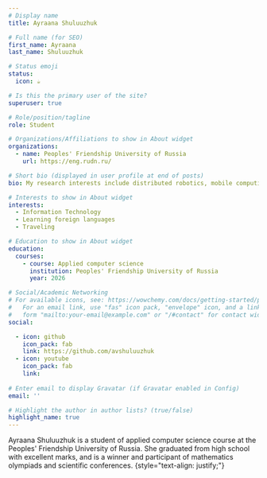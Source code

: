 ```yaml
---
# Display name
title: Ayraana Shuluuzhuk

# Full name (for SEO)
first_name: Ayraana 
last_name: Shuluuzhuk

# Status emoji
status:
  icon: ☕️

# Is this the primary user of the site?
superuser: true

# Role/position/tagline
role: Student

# Organizations/Affiliations to show in About widget
organizations:
  - name: Peoples' Friendship University of Russia
    url: https://eng.rudn.ru/

# Short bio (displayed in user profile at end of posts)
bio: My research interests include distributed robotics, mobile computing and programmable matter.

# Interests to show in About widget
interests:
  - Information Technology
  - Learning foreign languages
  - Traveling

# Education to show in About widget
education:
  courses:
    - course: Applied computer science
      institution: Peoples' Friendship University of Russia
      year: 2026

# Social/Academic Networking
# For available icons, see: https://wowchemy.com/docs/getting-started/page-builder/#icons
#   For an email link, use "fas" icon pack, "envelope" icon, and a link in the
#   form "mailto:your-email@example.com" or "/#contact" for contact widget.
social:

  - icon: github
    icon_pack: fab
    link: https://github.com/avshuluuzhuk
  - icon: youtube
    icon_pack: fab
    link: 
    
# Enter email to display Gravatar (if Gravatar enabled in Config)
email: ''

# Highlight the author in author lists? (true/false)
highlight_name: true
---
```


Ayraana Shuluuzhuk is a student of applied computer science course at the Peoples' Friendship University of Russia. She graduated from high school with excellent marks, and is a winner and participant of mathematics olympiads and scientific conferences.
{style="text-align: justify;"}
